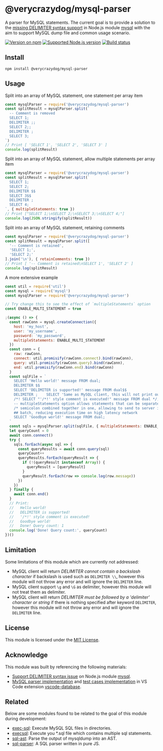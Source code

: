 # @verycrazydog/mysql-parser
A parser for MySQL statements. The current goal is to provide a solution to the
[missing DELIMITER syntax support][1] in Node.js module [mysql][mysqljs/mysql] with
the aim to support MySQL dump file and common usage scenario.

[![Version on npm]][mysql-parser]
[![Supported Node.js version]][Node.js download]
[![Build status]][Build workflow]


## Install
```
npm install @verycrazydog/mysql-parser
```


## Usage
Split into an array of MySQL statement, one statement per array item
```js
const mysqlParser = require('@verycrazydog/mysql-parser')
const splitResult = mysqlParser.split(`
  -- Comment is removed
  SELECT 1;
  DELIMITER ;;
  SELECT 2;;
  DELIMITER ;
  SELECT 3;
`)
// Print [ 'SELECT 1', 'SELECT 2', 'SELECT 3' ]
console.log(splitResult)
```

Split into an array of MySQL statement, allow multiple statements per array item
```js
const mysqlParser = require('@verycrazydog/mysql-parser')
const splitResult = mysqlParser.split(`
  SELECT 1;
  SELECT 2;
  DELIMITER $$
  SELECT 3$$
  DELIMITER ;
  SELECT 4;
`, { multipleStatements: true })
// Print ["SELECT 1;\nSELECT 2;\nSELECT 3;\nSELECT 4;"]
console.log(JSON.stringify(splitResult))
```

Split into an array of MySQL statement, retaining comments
```js
const mysqlParser = require('@verycrazydog/mysql-parser')
const splitResult = mysqlParser.split([
  '-- Comment is retained',
  'SELECT 1;',
  'SELECT 2;'
].join('\n'), { retainComments: true })
// Print [ '-- Comment is retained\nSELECT 1', 'SELECT 2' ]
console.log(splitResult)
```

A more extensive example
```js
const util = require('util')
const mysql = require('mysql')
const mysqlParser = require('@verycrazydog/mysql-parser')

// Try change this to see the effect of `multipleStatements` option
const ENABLE_MULTI_STATEMENT = true

;(async () => {
  const rawConn = mysql.createConnection({
    host: 'my_host',
    user: 'my_username',
    password: 'my_password',
    multipleStatements: ENABLE_MULTI_STATEMENT
  })
  const conn = {
    raw: rawConn,
    connect: util.promisify(rawConn.connect).bind(rawConn),
    query: util.promisify(rawConn.query).bind(rawConn),
    end: util.promisify(rawConn.end).bind(rawConn)
  }
  const sqlFile = `
    SELECT 'Hello world!' message FROM dual;
    DELIMITER $$
    SELECT 'DELIMITER is supported!' message FROM dual$$
    DELIMITER ;    SELECT 'Same as MySQL client, this will not print out' message FROM dual;
    /*! SELECT "'/*!' style comment is executed!" message FROM dual */;
    -- multipleStatements option allows statements that can be separated by
    /* semicolon combined together in one, allowing to send to server in one */
    ## batch, reducing execution time on high latency network
    SELECT 'Goodbye world!' message FROM dual;
  `
  const sqls = mysqlParser.split(sqlFile, { multipleStatements: ENABLE_MULTI_STATEMENT })
  let queryCount = 0
  await conn.connect()
  try {
    sqls.forEach(async sql => {
      const queryResults = await conn.query(sql)
      queryCount++
      queryResults.forEach(queryResult => {
        if (!(queryResult instanceof Array)) {
          queryResult = [queryResult]
        }
        queryResult.forEach(row => console.log(row.message))
      })
    })
  } finally {
    await conn.end()
  }
  // Print:
  //   Hello world!
  //   DELIMITER is supported!
  //   '/*!' style comment is executed!
  //   Goodbye world!
  //   Done! Query count: 1
  console.log('Done! Query count:', queryCount)
})()
```


## Limitation
Some limitations of this module which are currently not addressed:
- MySQL client will return *DELIMITER cannot contain a backslash character* if backslash
  is used such as `DELIMITER \\`, however this module will not throw any error and will
  ignore the `DELIMITER` line.
- MySQL client support `\g` and `\G` as delimiter, however this module will not treat
  them as delimiter.
- MySQL client will return *DELIMITER must be followed by a 'delimiter' character or string*
  if there is nothing specified after keyword `DELIMITER`, however this module will not throw
  any error and will ignore the `DELIMITER` line.


## License
This module is licensed under the [MIT License](./LICENSE).


## Acknowledge
This module was built by referencing the following materials:
- [Support DELIMITER syntax issue][1] on Node.js module [mysql][mysqljs/mysql].
- [MySQL parser implementation][2] and [test cases implementation][3] in VS Code extension
  [vscode-database].


## Related
Below are some modules found to be related to the goal of this module during development:
- [exec-sql]: Execute MySQL SQL files in directories.
- [execsql]: Execute you *.sql file which contains multiple sql statements.
- [sql-ast]: Parse the output of mysqldump into an AST.
- [sql-parser][4]: A SQL parser written in pure JS.



[1]: https://github.com/mysqljs/mysql/issues/1683
[2]: https://github.com/Bajdzis/vscode-database/blob/1cbe33bd63330d08c931fc8ef46d199f0c8ae597/src/extension/engine/mysql-pass.ts
[3]: https://github.com/Bajdzis/vscode-database/blob/1cbe33bd63330d08c931fc8ef46d199f0c8ae597/src/extension/engine/mysql.spec.ts
[4]: https://github.com/forward/sql-parser
[Build status]: https://github.com/VeryCrazyDog/mysql-parser/workflows/Node.js%20CI/badge.svg
[Build workflow]: https://github.com/VeryCrazyDog/mysql-parser/actions?query=workflow%3A%22Node.js+CI%22
[execsql]: https://www.npmjs.com/package/execsql
[exec-sql]: https://www.npmjs.com/package/exec-sql
[mysqljs/mysql]: https://github.com/mysqljs/mysql
[mysql-parser]: https://www.npmjs.com/package/@verycrazydog/mysql-parser
[Node.js download]: https://nodejs.org/en/download
[sql-ast]: https://www.npmjs.com/package/sql-ast
[Supported Node.js version]: https://badgen.net/npm/node/@verycrazydog/mysql-parser
[Version on npm]: https://badgen.net/npm/v/@verycrazydog/mysql-parser
[vscode-database]: https://github.com/Bajdzis/vscode-database
